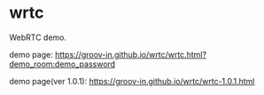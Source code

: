 # wrtc
WebRTC demo.

demo page: https://groov-in.github.io/wrtc/wrtc.html?demo_room:demo_password

demo page(ver 1.0.1): https://groov-in.github.io/wrtc/wrtc-1.0.1.html

